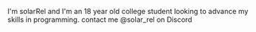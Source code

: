 I'm solarRel and I'm an 18 year old college student looking to advance my skills in programming.
contact me @solar_rel on Discord

